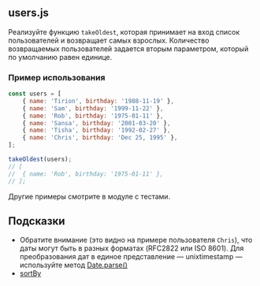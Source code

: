 ## users.js

Реализуйте функцию `takeOldest`, которая принимает на вход список пользователей и возвращает самых взрослых. Количество возвращаемых пользователей задается вторым параметром, который по умолчанию равен единице.

### Пример использования

```js
const users = [
    { name: 'Tirion', birthday: '1988-11-19' },
    { name: 'Sam', birthday: '1999-11-22' },
    { name: 'Rob', birthday: '1975-01-11' },
    { name: 'Sansa', birthday: '2001-03-20' },
    { name: 'Tisha', birthday: '1992-02-27' },
    { name: 'Chris', birthday: 'Dec 25, 1995' },
];

takeOldest(users);
// [
//  { name: 'Rob', birthday: '1975-01-11' },
// ];
```

Другие примеры смотрите в модуле с тестами.

## Подсказки

* Обратите внимание (это видно на примере пользователя `Chris`), что даты могут быть в разных форматах (RFC2822 или ISO 8601). Для преобразования дат в единое представление — unixtimestamp — используйте метод [Date.parse()](https://developer.mozilla.org/ru/docs/Web/JavaScript/Reference/Global_Objects/Date/parse)
* [sortBy](https://lodash.com/docs/4.17.15#sortBy)
